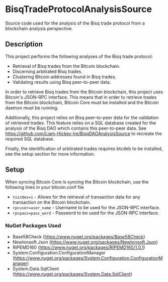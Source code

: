 # BisqTradeProtocolAnalysisSource

Source code used for the analysis of the Bisq trade protocol from a blockchain analysis perspective.

## Description

This project performs the following analyses of the Bisq trade protocol:
- Retrieval of Bisq trades from the Bitcoin blockchain.
- Discerning arbitrated Bisq trades.
- Clustering Bitcoin addresses found in Bisq trades.
- Validating results using Bisq peer-to-peer data.

In order to retrieve Bisq trades from the Bitcoin blockchain, this project uses Bitcoin's JSON-RPC interface. This means that in order to retrieve trades from the Bitcoin blockchain, Bitcoin Core must be installed and the Bitcoin daemon must be running.

Additionally, this project relies on Bisq peer-to-peer data for the validation of retrieved trades. This feature relies on a SQL database created for the analysis of the Bisq DAO which contains this peer-to-peer data. See https://github.com/Liam-Hickey-Ire/BisqDAOAnalysisSource to recreate the required SQL database.

Finally, the identification of arbitrated trades requires btcdeb to be installed, see the setup section for more information.

## Setup

When syncing Bitcoin Core is syncing the Bitcoin blockchain, use the following lines in your bitcoin.conf file

- `txindex=1` - Allows for the retrieval of transaction data for any transaction on the Bitcoin blockchain.
- `rpcuser=user_name` - Username to be used for the JSON-RPC interface.
- `rpcpass=pass_word` - Password to be used for the JSON-RPC interface.

### NuGet Packages Used
- Base58Check (https://www.nuget.org/packages/Base58Check)
- Newtonsoft.Json (https://www.nuget.org/packages/Newtonsoft.Json)
- RIPEMD160 (https://www.nuget.org/packages/RIPEMD160/1.0.1)
- System.Configuration.ConfigurationManager (https://www.nuget.org/packages/System.Configuration.ConfigurationManager)
- System.Data.SqlClient (https://www.nuget.org/packages/System.Data.SqlClient)
